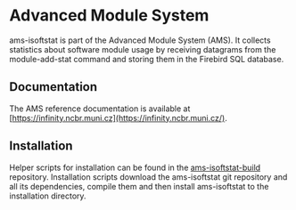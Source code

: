 # Advanced Module System #
ams-isoftstat is part of the Advanced Module System (AMS). It collects statistics about software module usage by receiving datagrams from the module-add-stat command and storing them in the Firebird SQL database.

## Documentation ##
The AMS reference documentation is available at [https://infinity.ncbr.muni.cz](https://infinity.ncbr.muni.cz/).

## Installation ##
Helper scripts for installation can be found in the [ams-isoftstat-build](https://github.com/kulhanek/ams-isoftstat-build) repository.
Installation scripts download the ams-isoftstat git repository and all its dependencies, compile them and then install ams-isoftstat to the installation directory.
